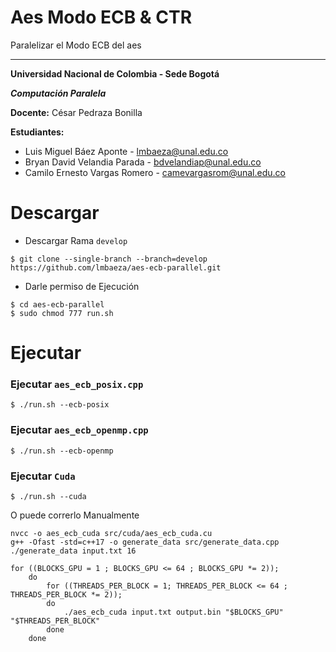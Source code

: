 # Aes Modo ECB & CTR

Paralelizar el Modo ECB del aes

----

**Universidad Nacional de Colombia - Sede Bogotá**

 _**Computación Paralela**_

 **Docente:**   César Pedraza Bonilla

 **Estudiantes:**
 * Luis Miguel Báez Aponte - lmbaeza@unal.edu.co
 * Bryan David Velandia Parada - bdvelandiap@unal.edu.co
 * Camilo Ernesto Vargas Romero - camevargasrom@unal.edu.co


# Descargar

* Descargar Rama `develop`
```shell
$ git clone --single-branch --branch=develop https://github.com/lmbaeza/aes-ecb-parallel.git
```

* Darle permiso de Ejecución

```shell
$ cd aes-ecb-parallel
$ sudo chmod 777 run.sh 
```

# Ejecutar

### Ejecutar `aes_ecb_posix.cpp`

```shell
$ ./run.sh --ecb-posix
```

### Ejecutar `aes_ecb_openmp.cpp`

```shell
$ ./run.sh --ecb-openmp
```

### Ejecutar `Cuda`

```shell
$ ./run.sh --cuda
```
O puede correrlo Manualmente

```shell
nvcc -o aes_ecb_cuda src/cuda/aes_ecb_cuda.cu 
g++ -Ofast -std=c++17 -o generate_data src/generate_data.cpp
./generate_data input.txt 16

for ((BLOCKS_GPU = 1 ; BLOCKS_GPU <= 64 ; BLOCKS_GPU *= 2));
    do
        for ((THREADS_PER_BLOCK = 1; THREADS_PER_BLOCK <= 64 ; THREADS_PER_BLOCK *= 2));
        do
            ./aes_ecb_cuda input.txt output.bin "$BLOCKS_GPU" "$THREADS_PER_BLOCK"
        done
    done
```
